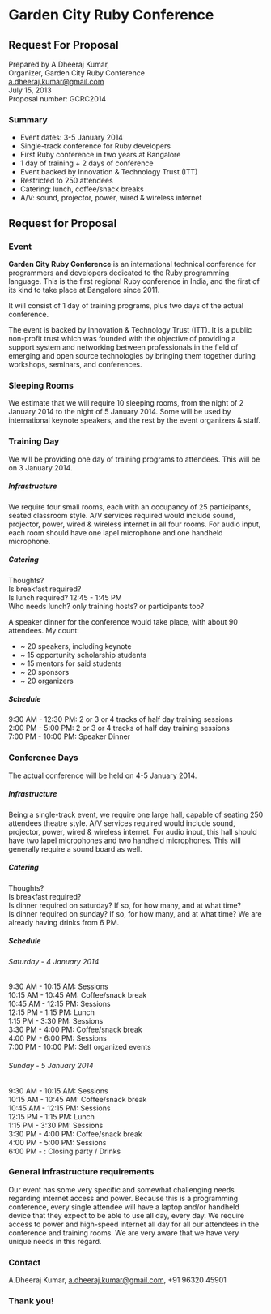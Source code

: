 # Garden City Ruby Conference
## Request For Proposal

Prepared by A.Dheeraj Kumar,  
Organizer, Garden City Ruby Conference   
[a.dheeraj.kumar@gmail.com](mailto:a.dheeraj.kumar@gmail.com)  
July 15, 2013  
Proposal number: GCRC2014

### Summary
*  Event dates: 3-5 January 2014
*  Single-track conference for Ruby developers
*  First Ruby conference in two years at Bangalore
*  1 day of training + 2 days of conference
*  Event backed by Innovation & Technology Trust (ITT)
*  Restricted to 250 attendees
*  Catering: lunch, coffee/snack breaks
*  A/V: sound, projector, power, wired & wireless internet

## Request for Proposal

### Event

**Garden City Ruby Conference** is an international technical conference for programmers and developers dedicated to the Ruby programming language. This is the first regional Ruby conference in India, and the first of its kind to take place at Bangalore since 2011.

It will consist of 1 day of training programs, plus two days of the actual conference.

The event is backed by Innovation & Technology Trust (ITT). It is a public non-profit trust which was founded with the objective of providing a support system and networking between professionals in the field of emerging and open source technologies by bringing them together during workshops, seminars, and conferences.

### Sleeping Rooms

We estimate that we will require 10 sleeping rooms, from the night of 2 January 2014 to the night of 5 January 2014. Some will be used by international keynote speakers, and the rest by the event organizers & staff.

### Training Day

We will be providing one day of training programs to attendees. This will be on 3 January 2014. 

##### Infrastructure

We require four small rooms, each with an occupancy of 25 participants, seated classroom style. A/V services required would include sound, projector, power, wired & wireless internet in all four rooms. For audio input, each room should have one lapel microphone and one handheld microphone.


##### Catering
Thoughts?  
Is breakfast required?  
Is lunch required? 12:45 - 1:45 PM  
Who needs lunch? only training hosts? or participants too?  

A speaker dinner for the conference would take place, with about 90 attendees.
My count:  

*  ~ 20 speakers, including keynote
*  ~ 15 opportunity scholarship students
*  ~ 15 mentors for said students
*  ~ 20 sponsors
*  ~ 20 organizers

##### Schedule

9:30 AM - 12:30 PM: 2 or 3 or 4 tracks of half day training sessions  
2:00 PM - 5:00 PM: 2 or 3 or 4 tracks of half day training sessions  
7:00 PM - 10:00 PM: Speaker Dinner

### Conference Days

The actual conference will be held on 4-5 January 2014.

##### Infrastructure

Being a single-track event, we require one large hall, capable of seating 250 attendees theatre style. A/V services required would include sound, projector, power, wired & wireless internet. For audio input, this hall should have two lapel microphones and two handheld microphones. This will generally require a sound board as well.


##### Catering
Thoughts?  
Is breakfast required?  
Is dinner required on saturday? If so, for how many, and at what time?  
Is dinner required on sunday? If so, for how many, and at what time? We are already having drinks from 6 PM.    


##### Schedule


###### Saturday - 4 January 2014

9:30 AM - 10:15 AM: Sessions  
10:15 AM - 10:45 AM: Coffee/snack break  
10:45 AM - 12:15 PM: Sessions  
12:15 PM - 1:15 PM: Lunch  
1:15 PM - 3:30 PM: Sessions  
3:30 PM - 4:00 PM: Coffee/snack break  
4:00 PM - 6:00 PM: Sessions  
7:00 PM - 10:00 PM: Self organized events

###### Sunday - 5 January 2014

9:30 AM - 10:15 AM: Sessions  
10:15 AM - 10:45 AM: Coffee/snack break  
10:45 AM - 12:15 PM: Sessions  
12:15 PM - 1:15 PM: Lunch  
1:15 PM - 3:30 PM: Sessions  
3:30 PM - 4:00 PM: Coffee/snack break  
4:00 PM - 5:00 PM: Sessions  
6:00 PM - : Closing party / Drinks 

### General infrastructure requirements
Our event has some very specific and somewhat challenging needs regarding internet access and power. Because this is a programming conference, every single attendee will have a laptop and/or handheld device that they expect to be able to use all day, every day. We require access to power and high-speed internet all day for all our attendees in the conference and training rooms. We are very aware that we have very unique needs in this regard.

### Contact
A.Dheeraj Kumar, [a.dheeraj.kumar@gmail.com](mailto:a.dheeraj.kumar@gmail.com), +91 96320 45901

### Thank you!
